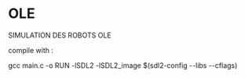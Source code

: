 # OLE
SIMULATION DES ROBOTS OLE 

compile with :

gcc main.c -o RUN -lSDL2 -lSDL2_image $(sdl2-config --libs --cflags)

